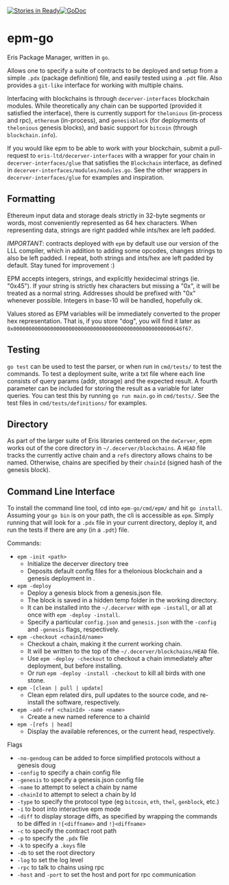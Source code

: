 [![Stories in Ready](https://badge.waffle.io/eris-ltd/deCerver.png?label=ready&title=Ready)](https://waffle.io/eris-ltd/deCerver)[![GoDoc](https://godoc.org/github.com/epm-go?status.png)](https://godoc.org/github.com/eris-ltd/epm-go)

epm-go
======
Eris Package Manager, written in `go`.

Allows one to specify a suite of contracts to be deployed and setup from a simple `.pdx` (package definition) file, and easily tested using a `.pdt` file. Also provides a `git-like` interface for working with multiple chains.

Interfacing with blockchains is through `decerver-interfaces` blockchain modules. While theoretically any chain can be supported (provided it satisfied the interface), there is currently support for `thelonious` (in-process and rpc), `ethereum` (in-process), and `genesisblock` (for deployments of `thelonious` genesis blocks), and basic support for `bitcoin` (through `blockchain.info`).

If you would like epm to be able to work with your blockchain, submit a pull-request to `eris-ltd/decerver-interfaces` with a wrapper for your chain in `decerver-interfaces/glue` that satisfies the `Blockchain` interface, as defined in `decerver-interfaces/modules/modules.go`. See the other wrappers in `decerver-interfaces/glue` for examples and inspiration.


Formatting
----------
Ethereum input data and storage deals strictly in 32-byte segments or words, most conveniently represented as 64 hex characters. When representing data, strings are right padded while ints/hex are left padded. 

*IMPORTANT*: contracts deployed with `epm` by default use our version of the LLL compiler, which in addition to adding some opcodes, changes strings to also be left padded. I repeat, both strings and ints/hex are left padded by default. Stay tuned for improvement :)

EPM accepts integers, strings, and explicitly hexidecimal strings (ie. "0x45"). If your string is strictly hex characters but missing a "0x", it will be treated as a normal string. Addresses should be prefixed with "0x" whenever possible. Integers in base-10 will be handled, hopefully ok.

Values stored as EPM variables will be immediately converted to the proper hex representation. That is, if you store "dog", you will find it later as `0x0000000000000000000000000000000000000000000000000000646f67`.

Testing
-------
`go test` can be used to test the parser, or when run in `cmd/tests/` to test the commands. To test a deployment suite, write a txt file where each line consists of query params (addr, storage) and the expected result. A fourth parameter can be included for storing the result as a variable for later queries. You can test this by running `go run main.go` in `cmd/tests/`. See the test files in `cmd/tests/definitions/` for examples.

Directory
--------
As part of the larger suite of Eris libraries centered on the `deCerver`, epm works out of the core directory in `~/.decerver/blockchains`. A `HEAD` file tracks the currently active chain and a `refs` directory allows chains to be named. Otherwise, chains are specified by their `chainId` (signed hash of the genesis block).

Command Line Interface
----------------------
To install the command line tool, cd into `epm-go/cmd/epm/` and hit `go install`. Assuming your `go bin` is on your path, the cli is accessible as `epm`. Simply running that will look for a `.pdx` file in your current directory, deploy it, and run the tests if there are any (in a `.pdt`) file.

Commands:
- `epm -init <path>`
    - Initialize the decerver directory tree 
    - Deposits default config files for a thelonious blockchain and a genesis deployment in <path>.
- `epm -deploy`
    - Deploy a genesis block from a genesis.json file. 
    - The block is saved in a hidden temp folder in the working directory. 
    - It can be installed into the `~/.decerver` with `epm -install`, or all at once with `epm -deploy -install`. 
    - Specify a particular `config.json` and `genesis.json` with the `-config` and `-genesis` flags, respectively.
- `epm -checkout <chainId/name>`
    - Checkout a chain, making it the current working chain. 
    - It will be written to the top of the `~/.decerver/blockchains/HEAD` file. 
    - Use `epm -deploy -checkout` to checkout a chain immediately after deployment, but before installing.
    - Or run `epm -deploy -install -checkout` to kill all birds with one stone.
- `epm -[clean | pull | update]`
    - Clean epm related dirs, pull updates to the source code, and re-install the software, respectively.
- `epm -add-ref <chainId> -name <name>`
    - Create a new named reference to a chainId
- `epm -[refs | head]`
    - Display the available references, or the current head, respectively.

Flags
- `-no-gendoug` can be added to force simplified protocols without a genesis doug
- `-config` to specify a chain config file
- `-genesis` to specify a genesis.json config file
- `-name` to attempt to select a chain by name
- `-chainId` to attempt to select a chain by Id
- `-type` to specify the protocol type (eg `bitcoin`, `eth`, `thel`, `genblock`, etc.)
- `-i` to boot into interactive epm mode
- `-diff` to display storage diffs, as specified by wrapping the commands to be diffed in `!{<diffname>` and `!}<diffname>`
- `-c` to specify the contract root path
- `-p` to specify the `.pdx` file
- `-k` to specify a `.keys` file
- `-db` to set the root directory
- `-log` to set the log level
- `-rpc` to talk to chains using rpc
- `-host` and `-port` to set the host and port for rpc communication


